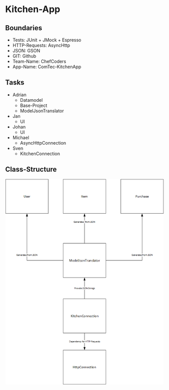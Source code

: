 # Kitchen-App

## Boundaries

-   Tests: JUnit + JMock + Espresso
-   HTTP-Requests: AsyncHttp
-   JSON: GSON
-   GIT: Github
-   Team-Name: ChefCoders
-   App-Name: ComTec-KitchenApp

## Tasks

-   Adrian
    -   Datamodel
    -   Base-Project
    -   ModelJsonTranslator
-   Jan
    -   UI
-   Johan
    -   UI
-   Michael
    -   AsyncHttpConnection
-   Sven
    -   KitchenConnection
    
## Class-Structure

![](classStructure.png)